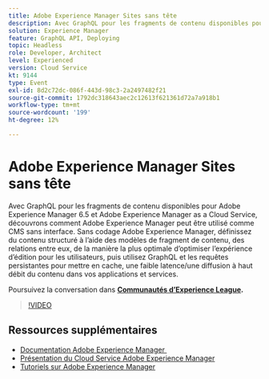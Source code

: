 ```yaml
---
title: Adobe Experience Manager Sites sans tête
description: Avec GraphQL pour les fragments de contenu disponibles pour Adobe Experience Manager 6.5 et Adobe Experience Manager as a Cloud Service, découvrons comment Adobe Experience Manager peut être utilisé comme CMS sans interface. Sans codage Adobe Experience Manager, définissez du contenu structuré à l’aide des modèles de fragment de contenu, des relations entre eux, de la manière la plus optimale d’optimiser l’expérience d’édition pour les utilisateurs, puis utilisez GraphQL et les requêtes persistantes pour mettre en cache, une faible latence/une diffusion à haut débit du contenu dans vos applications et services.
solution: Experience Manager
feature: GraphQL API, Deploying
topic: Headless
role: Developer, Architect
level: Experienced
version: Cloud Service
kt: 9144
type: Event
exl-id: 8d2c72dc-086f-443d-98c3-2a2497482f21
source-git-commit: 1792dc318643aec2c12613f621361d72a7a918b1
workflow-type: tm+mt
source-wordcount: '199'
ht-degree: 12%

---
```


# Adobe Experience Manager Sites sans tête

Avec GraphQL pour les fragments de contenu disponibles pour Adobe Experience Manager 6.5 et Adobe Experience Manager as a Cloud Service, découvrons comment Adobe Experience Manager peut être utilisé comme CMS sans interface. Sans codage Adobe Experience Manager, définissez du contenu structuré à l’aide des modèles de fragment de contenu, des relations entre eux, de la manière la plus optimale d’optimiser l’expérience d’édition pour les utilisateurs, puis utilisez GraphQL et les requêtes persistantes pour mettre en cache, une faible latence/une diffusion à haut débit du contenu dans vos applications et services.

Poursuivez la conversation dans **[Communautés d’Experience League](https://adobe.ly/39H5BWo).**

>[!VIDEO](https://video.tv.adobe.com/v/337576/?quality=12&learn=on&hidetitle=true)

## Ressources supplémentaires

- [Documentation Adobe Experience Manager ](https://experienceleague.adobe.com/docs/experience-manager-cloud-service.html?lang=fr)
- [Présentation du Cloud Service Adobe Experience Manager](https://experienceleague.adobe.com/docs/experience-manager-cloud-service/overview/home.html?lang=fr)
- [Tutoriels sur Adobe Experience Manager](https://experienceleague.adobe.com/docs/experience-manager-tutorials.html?lang=fr)
